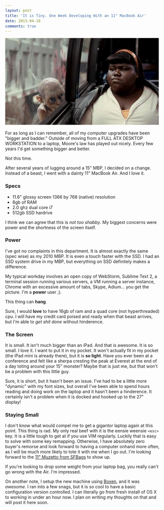 ```yaml
---
layout: post
title: 'It is Tiny. One Week Developing With an 11" MacBook Air'
date: 2013-04-18
comments: true
---
```


![My Precious](./images/My-Precious.jpg)

For as long as I can remember, all of my computer upgrades have been "bigger and
badder." Outside of moving from a FULL ATX DESKTOP WORKSTATION to a laptop,
Moore's law has played out nicely. Every few years I'd get something bigger and
better.

Not this time.

After several years of lugging around a 15" MBP, I decided on a change. Instead
of a beast, I went with a dainty 11" MacBook Air. And I love it.

### Specs

- 11.6" glossy screen 1366 by 768 (native) resolution
- 8gb of RAM
- 2.0 ghz dual core i7
- 512gb SSD hardrive

I think we can agree that this is _not too shabby_. My biggest concerns were
power and the shortness of the screen itself.

### Power

I've got no complaints in this department. It is almost exactly the same (spec
wise) as my 2010 MBP. It is even a touch faster with the SSD. I had an SSD
system drive in my MBP, but everything on SSD definitely makes a difference.

My typical workday involves an open copy of WebStorm, Sublime Text 2, a terminal
session running various servers, a VM running a server instance, Chrome with an
excessive amount of tabs, Skype, Adium... you get the picture. I'm a **power**
user ;).

This thing can **hang**.

Sure, I would **love** to have 16gb of ram and a quad core (not hyperthreaded)
cpu. I will have my credit card poised and ready when that beast arrives, but
I'm able to _get shit done_ without hinderence.

### The Screen

It is small. It isn't much bigger than an iPad. And that is awesome. It is so
small. I love it. I want to put it in my pocket. It won't actually fit in my
pocket (the iPad mini is already there), but it is **so light**. Have you ever
been at a conference and felt like a sherpa cresting the peak at Everest at the
end of a day toting around your 15" monster? Maybe that is just me, but that
won't be a problem with this little guy.

Sure, it is short, but it hasn't been an issue. I've had to be a little more
"dynamic" with my font sizes, but overall I've been able to spend hours reading
and doing work on the laptop and it hasn't been a hinderence. It certainly isn't
a problem when it is docked and hooked up to the 27" display!

### Staying Small

I don't know what would compel me to get a gigantor laptop again at this point.
This thing is rad. My only real beef with it is the eensie weensie `<esc>` key. It
is a little tough to get at if you use VIM regularly. Luckily that is easy to
solve with some key remapping. Otherwise, I have absolutely zero buyer's remorse
and look forward to having a computer onhand more often, as I will be much more
likely to tote it with me when I go out. I'm looking forward to the [11" Muzetto
from SFBags](https://sfbags.com/products/muzetto/muzetto.php) to show up.

If you're looking to drop some weight from your laptop bag, you really can't go
wrong with the Air. I'm impressed.

On another note, I setup the new machine using
[Boxen](https://boxen.github.com/), and it was _awesome_. I ran into a few snags,
but it is so cool to have a basic configuration version controlled. I can
literally go from fresh install of OS X to working in under an hour now. I plan
on writing my thoughts on that and will post it here soon.
